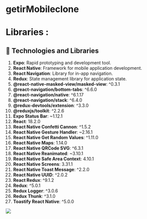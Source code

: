 # getirMobileclone


# Libraries :



## 🔧 Technologies and Libraries

1. **Expo**: Rapid prototyping and development tool.
2. **React Native**: Framework for mobile application development.
3. **React Navigation**: Library for in-app navigation.
4. **Redux**: State management library for application state.
5. **@react-native-masked-view/masked-view**: ^0.3.1
6. **@react-navigation/bottom-tabs**: ^6.6.0
7. **@react-navigation/native**: ^6.1.17
8. **@react-navigation/stack**: ^6.4.0
9. **@redux-devtools/extension**: ^3.3.0
10. **@reduxjs/toolkit**: ^2.2.6
11. **Expo Status Bar**: ~1.12.1
12. **React**: 18.2.0
13. **React Native Confetti Cannon**: ^1.5.2
14. **React Native Gesture Handler**: ~2.16.1
15. **React Native Get Random Values**: ^1.11.0
16. **React Native Maps**: 1.14.0
17. **React Native QRCode SVG**: ^6.3.1
18. **React Native Reanimated**: ~3.10.1
19. **React Native Safe Area Context**: 4.10.1
20. **React Native Screens**: 3.31.1
21. **React Native Toast Message**: ^2.2.0
22. **React Native UUID**: ^2.0.2
23. **React Redux**: ^9.1.2
24. **Redux**: ^5.0.1
25. **Redux Logger**: ^3.0.6
26. **Redux Thunk**: ^3.1.0
27. **Toastify React Native**: ^5.0.0



 <img src="./getirGif.gif"  />
